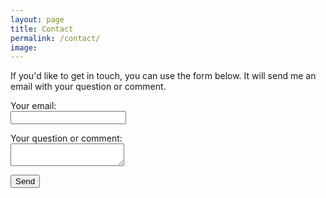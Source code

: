 ```yaml
---
layout: page
title: Contact
permalink: /contact/
image:
---
```


If you'd like to get in touch, you can use the form below. It will send me an email with your question or comment.

<form
  action="https://formspree.io/f/moqznrld"
  method="POST"
  >
  <label>
    Your email:<br>
    <input type="email" name="email">
  </label>
  <p>
  <p>
  <label>
    Your question or comment:<br>
    <textarea name="message"></textarea>
  </label>
  <p>
  <p>
  <!-- your other form fields go here -->
  <button type="submit">Send</button>
